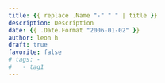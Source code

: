 ```yaml
---
title: {{ replace .Name "-" " " | title }}
description: Description
date: {{ .Date.Format "2006-01-02" }}
author: leon h
draft: true
favorite: false
# tags: -
#   - tag1
---
```


